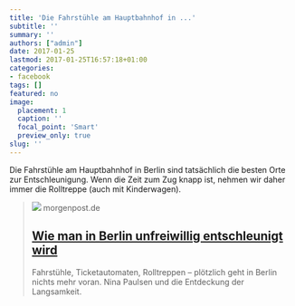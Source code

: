 ```yaml
---
title: 'Die Fahrstühle am Hauptbahnhof in ...'
subtitle: ''
summary: ''
authors: ["admin"]
date: 2017-01-25
lastmod: 2017-01-25T16:57:18+01:00
categories:
- facebook
tags: []
featured: no
image:
  placement: 1
  caption: ''
  focal_point: 'Smart'
  preview_only: true
slug: ''
---
```

Die Fahrstühle am Hauptbahnhof in Berlin sind tatsächlich die besten Orte zur Entschleunigung. Wenn die Zeit zum Zug knapp ist, nehmen wir daher immer die Rolltreppe (auch mit Kinderwagen).
> [![](https://img.sparknews.funkemedien.de/209266755/209266755_1507198356_v4_3_800.jpeg)](http://www.morgenpost.de/kolumne/Zwischenmenschlich/article209386777/Die-Entdeckung-der-Langsamkeit.html)
> morgenpost.de
> ## [Wie man in Berlin unfreiwillig entschleunigt wird](http://www.morgenpost.de/kolumne/Zwischenmenschlich/article209386777/Die-Entdeckung-der-Langsamkeit.html)
>
>Fahrstühle, Ticketautomaten, Rolltreppen – plötzlich geht in Berlin nichts mehr voran. Nina Paulsen und die Entdeckung der Langsamkeit.

